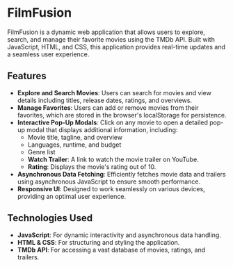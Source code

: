 # FilmFusion

FilmFusion is a dynamic web application that allows users to explore, search, and manage their favorite movies using the TMDb API. Built with JavaScript, HTML, and CSS, this application provides real-time updates and a seamless user experience.

## Features

- **Explore and Search Movies**: Users can search for movies and view details including titles, release dates, ratings, and overviews.
- **Manage Favorites**: Users can add or remove movies from their favorites, which are stored in the browser's localStorage for persistence.
- **Interactive Pop-Up Modals**: Click on any movie to open a detailed pop-up modal that displays additional information, including:
  - Movie title, tagline, and overview
  - Languages, runtime, and budget
  - Genre list
  - **Watch Trailer**: A link to watch the movie trailer on YouTube.
  - **Rating**: Displays the movie's rating out of 10.
- **Asynchronous Data Fetching**: Efficiently fetches movie data and trailers using asynchronous JavaScript to ensure smooth performance.
- **Responsive UI**: Designed to work seamlessly on various devices, providing an optimal user experience.

## Technologies Used

- **JavaScript**: For dynamic interactivity and asynchronous data handling.
- **HTML & CSS**: For structuring and styling the application.
- **TMDb API**: For accessing a vast database of movies, ratings, and trailers.